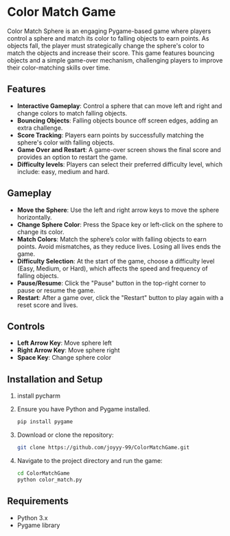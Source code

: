 # Color Match Game

Color Match Sphere is an engaging Pygame-based game where players control a sphere and match its color to falling objects to earn points. As objects fall, the player must strategically change the sphere's color to match the objects and increase their score. This game features bouncing objects and a simple game-over mechanism, challenging players to improve their color-matching skills over time.

## Features
- **Interactive Gameplay**: Control a sphere that can move left and right and change colors to match falling objects.
- **Bouncing Objects**: Falling objects bounce off screen edges, adding an extra challenge.
- **Score Tracking**: Players earn points by successfully matching the sphere's color with falling objects.
- **Game Over and Restart**: A game-over screen shows the final score and provides an option to restart the game.
- **Difficulty levels**: Players can select their preferred difficulty level, which include: easy, medium and hard.

## Gameplay
- **Move the Sphere**: Use the left and right arrow keys to move the sphere horizontally.
- **Change Sphere Color**: Press the Space key or left-click on the sphere to change its color.
- **Match Colors**: Match the sphere’s color with falling objects to earn points. Avoid mismatches, as they reduce lives. Losing all lives ends the game.
- **Difficulty Selection**: At the start of the game, choose a difficulty level (Easy, Medium, or Hard), which affects the speed and frequency of falling objects.
- **Pause/Resume**: Click the "Pause" button in the top-right corner to pause or resume the game.
- **Restart**: After a game over, click the "Restart" button to play again with a reset score and lives.

## Controls
- **Left Arrow Key**: Move sphere left
- **Right Arrow Key**: Move sphere right
- **Space Key**: Change sphere color

## Installation and Setup
1. install pycharm

2. Ensure you have Python and Pygame installed.
   ```bash
   pip install pygame
   ```
3. Download or clone the repository:
   ```bash
   git clone https://github.com/joyyy-99/ColorMatchGame.git
   ```
4. Navigate to the project directory and run the game:
   ```bash
   cd ColorMatchGame
   python color_match.py
   ```

## Requirements
- Python 3.x
- Pygame library



